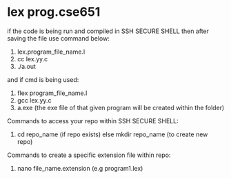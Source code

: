 # lex prog.cse651

if the code is being run and compiled in SSH SECURE SHELL then after saving the file use command below:

1. lex.program_file_name.l
2. cc lex.yy.c
3. ./a.out


and if cmd is being used:

1. flex program_file_name.l
2. gcc lex.yy.c
3. a.exe (the exe file of that given program will be created within the folder)



Commands to access your repo within SSH SECURE SHELL:

1. cd repo_name (if repo exists) else mkdir repo_name (to create new repo)


Commands to create a specific extension file within repo:

1. nano file_name.extension (e.g program1.lex)
